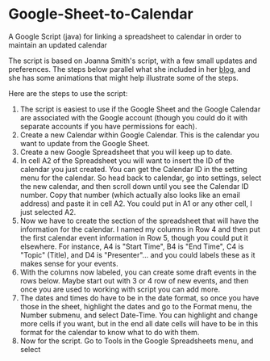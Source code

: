 # Google-Sheet-to-Calendar
A Google Script (java) for linking a spreadsheet to calendar in order to maintain an updated calendar

The script is based on Joanna Smith's script, with a few small updates and preferences. The steps below parallel what she included in her [blog](https://cloud.google.com/blog/products/g-suite/g-suite-pro-tip-how-to-automatically-add-a-schedule-from-google-sheets-into-calendar), and she has some animations that might help illustrate some of the steps.

Here are the steps to use the script:

1. The script is easiest to use if the Google Sheet and the Google Calendar are associated with the Google account (though you could do it with separate accounts if you have permissions for each).
2. Create a new Calendar within Google Calendar. This is the calendar you want to update from the Google Sheet.
3. Create a new Google Spreadsheet that you will keep up to date.
4. In cell A2 of the Spreadsheet you will want to insert the ID of the calendar you just created. You can get the Calendar ID in the setting menu for the calendar. So head back to calendar, go into settings, select the new calendar, and then scroll down until you see the Calendar ID number. Copy that number (which actually also looks like an email address) and paste it in cell A2. You could put in A1 or any other cell, I just selected A2.
5. Now we have to create the section of the spreadsheet that will have the information for the calendar. I named my columns in Row 4 and then put the first calendar event information in Row 5, though you could put it elsewhere.  For instance, A4 is "Start Time", B4 is "End Time", C4 is "Topic" (Title), and D4 is "Presenter"... and you could labels these as it makes sense for your events.
6. With the columns now labeled, you can create some draft events in the rows below. Maybe start out with 3 or 4 row of new events, and then once you are used to working with script you can add more. 
7. The dates and times do have to be in the date format, so once you have those in the sheet, highlight the dates and go to the Format menu, the Number submenu, and select Date-Time. You can highlight and change more cells if you want, but in the end all date cells will have to be in this format for the calendar to know what to do with them.
8. Now for the script. Go to Tools in the Google Spreadsheets menu, and select <Script>.  This will open up the Google Apps Script editor in a new tab. If this is your first time, you will have to give it permissions to access your Google Account.
9. Copy and paste the contents of the script from the Script file (linked above) into the Google Apps Script editor.  This will replace the blank "myfunction" that they gave you to start. 
10. The script has notes on what each element is doing. There are a few lies that you will want to edit.

10a. On line 12 you will have to update the URL (web address) for the Spreadsheet you using to maintain the calendar. If you have multiple Sheets (tabs at the bottom) in your Spreadsheet, you can also add which Sheet within the Spreadsheet you are referring to.

10b. On line 13 you will want to update which cell of your sheet you put the calendar ID (again, mine was A2).

10c. On line 16 change the range of cells that you are using to update your calendar. My script has cells A5:E17 since I had 5 elements I wanted to bring into each event (start time, end time, topic, description, and presenter).

10d. From lines 28 to 32 you will see the elements for each event and I assigned those to variables. If you only want to have 3 elements in each event, for example, then just delete the others.  You have to have a title, start time, and end time to create an event, the others. are optional.

10e. The events are created on line 46 by sending the variables we just created. I also added a location for each event, 30 minute reminder to each event, and then the description at the end. You can delete any of these that you are not using them, the first three are the required ones (title, start time, end time).

11. And that is it. At the top of the script I added another function that adds a menu item to the Google Spreadsheet each time it is opened, and this allows you to run the script (i.e., create the calendar events) without having to open Google Apps Script editor each time.  You can also add Triggers in the Google Apps Scripts by. using the Edit menu (for instance, you can set a trigger to run the script every 4 hours, as an alternative to creating the menu option). Depending on your use, you may have preferences for how (and when) to update your calendar with new events or edited events.

Whenever you run the script you should get an updated calendar. When testing it out you can just run in the Script editor. Since you have two functions in the script, when you go to Run in the menu in Google Apps Script editor, you will have to select which function to run and you should select the "Schedule" function. 

I have it set to pause for 2 seconds between creating each event (line 49) since Google will only let you update so many events per second, but it runs quickly (depending on the number of events you have on the calendar). You can change if you want to see how little of a pause is required.



